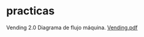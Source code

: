 # practicas
Vending 2.0
Diagrama de flujo máquina.
[Vending.pdf](https://github.com/Gets093/practicas/files/8511263/Vending.pdf)
